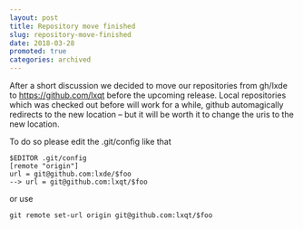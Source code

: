```yaml
---
layout: post
title: Repository move finished
slug: repository-move-finished
date: 2018-03-28
promoted: true
categories: archived
---
```


After a short discussion we decided to move our repositories from gh/lxde to
https://github.com/lxqt before the upcoming release. Local repositories which
was checked out before will work for a while, github automagically redirects to
the new location – but it will be worth it to change the uris to the new
location.

To do so please edit the .git/config like that  
```
$EDITOR .git/config
[remote "origin"]
url = git@github.com:lxde/$foo
--> url = git@github.com:lxqt/$foo
```

or use  

```
git remote set-url origin git@github.com:lxqt/$foo
```
